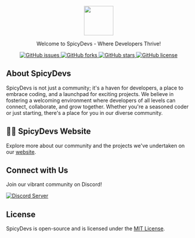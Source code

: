 <p align="center">
  <a href="https://spicydevs.js.org" target="_blank"> 
    <img src="https://oyepriyansh.pages.dev/i/sd.png" height="80">
  </a>
</p>

<p align="center">Welcome to SpicyDevs - Where Developers Thrive!</p>

<p align="center">
  <a href="https://github.com/SpicyDevs/spicydevs.github.io/issues">
    <img alt="GitHub issues" src="https://img.shields.io/github/issues/SpicyDevs/spicydevs.github.io">
  </a>
  <a href="https://github.com/SpicyDevs/spicydevs.github.io/forks">
    <img alt="GitHub forks" src="https://img.shields.io/github/forks/SpicyDevs/spicydevs.github.io">
  </a>
  <a href="https://github.com/SpicyDevs/spicydevs.github.io/stargazers">
    <img alt="GitHub stars" src="https://img.shields.io/github/stars/SpicyDevs/spicydevs.github.io">
  </a>
  <a href="https://github.com/SpicyDevs/spicydevs.github.io/blob/main/LICENSE">
    <img alt="GitHub license" src="https://img.shields.io/github/license/SpicyDevs/spicydevs.github.io">
  </a>
</p>

## About SpicyDevs

SpicyDevs is not just a community; it's a haven for developers, a place to embrace coding, and a launchpad for exciting projects. We believe in fostering a welcoming environment where developers of all levels can connect, collaborate, and grow together. Whether you're a seasoned coder or just starting, there's a place for you in our diverse community.

## 👨‍💻 SpicyDevs Website

Explore more about our community and the projects we've undertaken on our [website](https://spicydevs.js.org/).

## Connect with Us

Join our vibrant community on Discord!

<a href="https://discord.com/invite/2aAdfJHSWR">
  <img src="https://invidget.switchblade.xyz/2aAdfJHSWR" alt="Discord Server">
</a>

## License

SpicyDevs is open-source and is licensed under the [MIT License](https://github.com/SpicyDevs/spicydevs.github.io/blob/main/LICENSE.txt).
